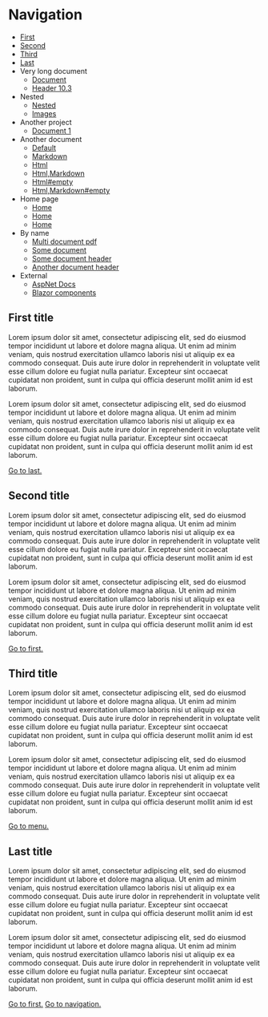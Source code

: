 # Navigation

- [First](#first-title)
- [Second](#second-title)
- [Third](#third-title)
- [Last](#last-title)
- Very long document
  - [Document](very-long-document)
  - [Header 10.3](very-long-document#header-10.3)
- Nested
  - [Nested](nested/nested)
  - [Images](nested/imAges)
- Another project
  - [Document 1](test-project/document1)
- Another document
  - [Default](different)
  - [Markdown](different?file=Markdown)
  - [Html](different?file=Html)
  - [Html,Markdown](different?file=Html&file=Markdown)
  - [Html#empty](different?file=Html#empty)
  - [Html,Markdown#empty](different?file=Html&file=Markdown#empty)
- Home page
  - [Home](/)
  - [Home]( )
  - [Home](%20)
- By name
  - [Multi document pdf](Multi%20document.pdf.html)
  - [Some document](Special%20Folder%20123/Another-folder/Some%20Document.pdf.md.html)
  - [Some document header](Special%20Folder%20123/Another-folder/Some%20Document.pdf.md.html#my-other-id)
  - [Another document header](Special%20Folder%20123/Another-folder/Some%20Document.pdf.md.html#another-id)
- External
  - [AspNet Docs](https://docs.microsoft.com/en-ca/aspnet/core/)
  - [Blazor components](https://docs.microsoft.com/en-ca/aspnet/core/blazor/#components)

## First title

Lorem ipsum dolor sit amet, consectetur adipiscing elit, sed do eiusmod tempor incididunt ut labore et dolore magna aliqua. Ut enim ad minim veniam, quis nostrud exercitation ullamco laboris nisi ut aliquip ex ea commodo consequat. Duis aute irure dolor in reprehenderit in voluptate velit esse cillum dolore eu fugiat nulla pariatur. Excepteur sint occaecat cupidatat non proident, sunt in culpa qui officia deserunt mollit anim id est laborum.

Lorem ipsum dolor sit amet, consectetur adipiscing elit, sed do eiusmod tempor incididunt ut labore et dolore magna aliqua. Ut enim ad minim veniam, quis nostrud exercitation ullamco laboris nisi ut aliquip ex ea commodo consequat. Duis aute irure dolor in reprehenderit in voluptate velit esse cillum dolore eu fugiat nulla pariatur. Excepteur sint occaecat cupidatat non proident, sunt in culpa qui officia deserunt mollit anim id est laborum.

[Go to last.](#last-title)

## Second title

Lorem ipsum dolor sit amet, consectetur adipiscing elit, sed do eiusmod tempor incididunt ut labore et dolore magna aliqua. Ut enim ad minim veniam, quis nostrud exercitation ullamco laboris nisi ut aliquip ex ea commodo consequat. Duis aute irure dolor in reprehenderit in voluptate velit esse cillum dolore eu fugiat nulla pariatur. Excepteur sint occaecat cupidatat non proident, sunt in culpa qui officia deserunt mollit anim id est laborum.

Lorem ipsum dolor sit amet, consectetur adipiscing elit, sed do eiusmod tempor incididunt ut labore et dolore magna aliqua. Ut enim ad minim veniam, quis nostrud exercitation ullamco laboris nisi ut aliquip ex ea commodo consequat. Duis aute irure dolor in reprehenderit in voluptate velit esse cillum dolore eu fugiat nulla pariatur. Excepteur sint occaecat cupidatat non proident, sunt in culpa qui officia deserunt mollit anim id est laborum.

[Go to first.](#first-title)

## Third title

Lorem ipsum dolor sit amet, consectetur adipiscing elit, sed do eiusmod tempor incididunt ut labore et dolore magna aliqua. Ut enim ad minim veniam, quis nostrud exercitation ullamco laboris nisi ut aliquip ex ea commodo consequat. Duis aute irure dolor in reprehenderit in voluptate velit esse cillum dolore eu fugiat nulla pariatur. Excepteur sint occaecat cupidatat non proident, sunt in culpa qui officia deserunt mollit anim id est laborum.

Lorem ipsum dolor sit amet, consectetur adipiscing elit, sed do eiusmod tempor incididunt ut labore et dolore magna aliqua. Ut enim ad minim veniam, quis nostrud exercitation ullamco laboris nisi ut aliquip ex ea commodo consequat. Duis aute irure dolor in reprehenderit in voluptate velit esse cillum dolore eu fugiat nulla pariatur. Excepteur sint occaecat cupidatat non proident, sunt in culpa qui officia deserunt mollit anim id est laborum.

[Go to menu.](#navigation)

## Last title

Lorem ipsum dolor sit amet, consectetur adipiscing elit, sed do eiusmod tempor incididunt ut labore et dolore magna aliqua. Ut enim ad minim veniam, quis nostrud exercitation ullamco laboris nisi ut aliquip ex ea commodo consequat. Duis aute irure dolor in reprehenderit in voluptate velit esse cillum dolore eu fugiat nulla pariatur. Excepteur sint occaecat cupidatat non proident, sunt in culpa qui officia deserunt mollit anim id est laborum.

Lorem ipsum dolor sit amet, consectetur adipiscing elit, sed do eiusmod tempor incididunt ut labore et dolore magna aliqua. Ut enim ad minim veniam, quis nostrud exercitation ullamco laboris nisi ut aliquip ex ea commodo consequat. Duis aute irure dolor in reprehenderit in voluptate velit esse cillum dolore eu fugiat nulla pariatur. Excepteur sint occaecat cupidatat non proident, sunt in culpa qui officia deserunt mollit anim id est laborum.

[Go to first.](#first-title)
[Go to navigation.](#navigation)
